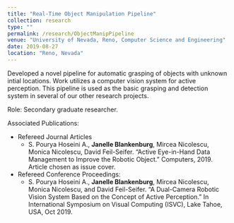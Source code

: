 ```yaml
---
title: "Real-Time Object Manipulation Pipeline"
collection: research
type: ""
permalink: /research/ObjectManipPipeline
venue: "University of Nevada, Reno, Computer Science and Engineering"
date: 2019-08-27
location: "Reno, Nevada"
---
```


Developed a novel pipeline for automatic grasping of objects with unknown intial locations. Work utilizes a computer vision system for active perception. This pipeline is used as the basic grasping and detection system in several of our other research projects. 

Role: Secondary graduate researcher.

Associated Publications: 
* Refereed Journal Articles
	* S. Pourya Hoseini A., __Janelle Blankenburg__, Mircea Nicolescu, Monica Nicolescu, David Feil-Seifer. “Active Eye-in-Hand Data Management to Improve the Robotic Object.” Computers, 2019. Article chosen as issue cover.
* Refereed Conference Proceedings:
	* S. Pourya Hoseini A., __Janelle Blankenburg__, Mircea Nicolescu, Monica Nicolescu, and David Feil-Seifer. “A Dual-Camera Robotic Vision System Based on the Concept of Active Perception.” In International Symposium on Visual Computing (ISVC), Lake Tahoe, USA, Oct 2019.